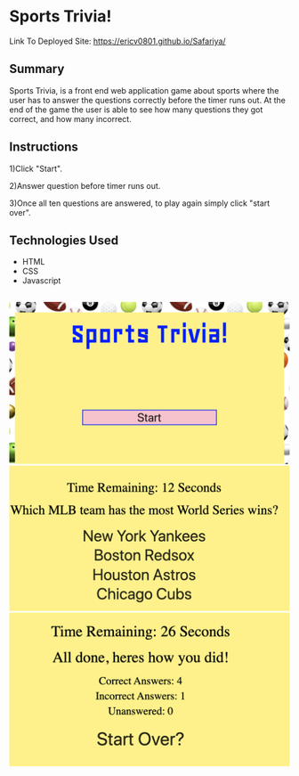 # Sports Trivia!

Link To Deployed Site: https://ericv0801.github.io/Safariya/
## Summary

Sports Trivia, is a front end web application game about sports where the user has to answer the questions correctly before the timer runs out. At the end of the game the user is able to see how many questions they got correct, and how many incorrect.

## Instructions
1)Click "Start".

2)Answer question before timer runs out.

3)Once all ten questions are answered, to play again simply click "start over".

## Technologies Used

- HTML
- CSS
- Javascript


 ##
 ![GitHub Logo](./assets/images/SPORTSTRIVIA.png)
 ![GitHub Logo](./assets/images/question.png)
 ![GitHub Logo](./assets/images/score.png)
 


